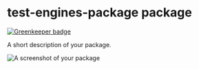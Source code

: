 # test-engines-package package

[![Greenkeeper badge](https://badges.greenkeeper.io/UziTech/test-engines-package.svg)](https://greenkeeper.io/)

A short description of your package.

![A screenshot of your package](https://f.cloud.github.com/assets/69169/2290250/c35d867a-a017-11e3-86be-cd7c5bf3ff9b.gif)

